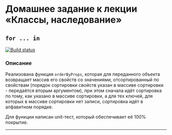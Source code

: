 # Домашнее задание к лекции «Классы, наследование»

## `for ... in`

[![Build status](https://ci.appveyor.com/api/projects/status/jqchu4y86ekwylqj?svg=true)](https://ci.appveyor.com/project/NadinDesyatova/object-reflection-proxy-for-in)

### Описание

Реализована функция `orderByProps`, которая для переданного объекта возвращает массив его свойств со значениями, отсортированный по свойствам (порядок сортировки свойств указан в массиве сортировки - передаётся вторым аргументом), при этом сначала идёт сортировка по тому, как указано в массиве сортировки, а для тех ключей, для которых в массиве сортировки нет записи, сортировка идёт в алфавитном порядке.

Для функции написан unit-тест, который обеспечивает её 100% покрытие.

---
